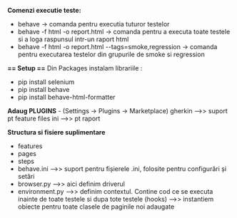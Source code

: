 **Comenzi executie teste:**
- behave   -> comanda pentru executia tuturor testelor
- behave -f html -o report.html   -> comanda pentru a executa toate testele si a loga raspunsul intr-un raport html
- behave -f html -o report.html --tags=smoke,regression  -> comanda pentru executarea testelor din grupurile de smoke si regression


**== Setup ==**
Din Packages instalam librariile :
- pip install selenium
- pip install behave
- pip install behave-html-formatter


**Adaug PLUGINS**  - (Settings -> Plugins -> Marketplace)
gherkin  -->> suport pt feature files
ini  -->> pt raport


**Structura si fisiere suplimentare**
- features
- pages
- steps
- behave.ini  -->> suport pentru fișierele .ini, folosite pentru configurări și setări
- browser.py  -->> aici definim driverul
- environment.py -->> definim contextul. Contine cod ce se executa inainte de toate testele si dupa tote testele (hooks)
               -->> instantiem obiecte pentru toate clasele de paginile noi adaugate

